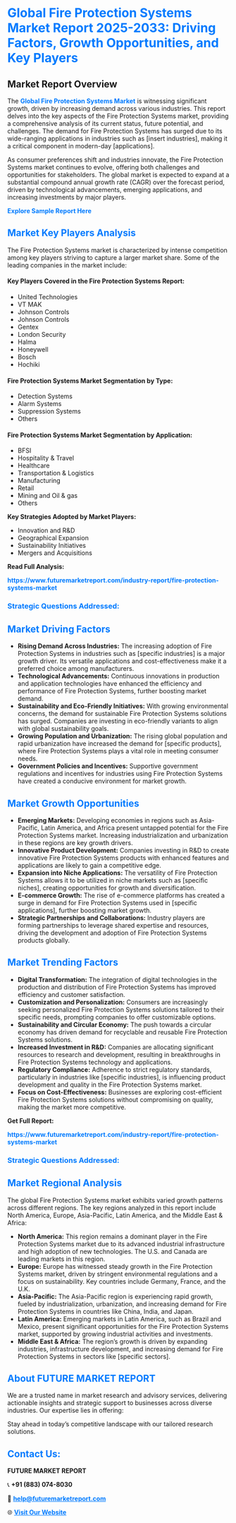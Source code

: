 <h1 style="color: #007BFF;">Global Fire Protection Systems Market Report 2025-2033: Driving Factors, Growth Opportunities, and Key Players</h1>

<section id="overview">
<h2>Market Report Overview</h2>
<p>The <a href="https://www.futuremarketreport.com/industry-report/fire-protection-systems-market" style="color: #007BFF; text-decoration: none;"><strong>Global Fire Protection Systems Market</strong></a> is witnessing significant growth, driven by increasing demand across various industries. This report delves into the key aspects of the Fire Protection Systems market, providing a comprehensive analysis of its current status, future potential, and challenges. The demand for Fire Protection Systems has surged due to its wide-ranging applications in industries such as [insert industries], making it a critical component in modern-day [applications].</p>
<p>As consumer preferences shift and industries innovate, the Fire Protection Systems market continues to evolve, offering both challenges and opportunities for stakeholders. The global market is expected to expand at a substantial compound annual growth rate (CAGR) over the forecast period, driven by technological advancements, emerging applications, and increasing investments by major players.</p>
</section>

<section id="overview">
<p><a href="https://www.futuremarketreport.com/request-sample/reportId=75395" style="color: #007BFF; text-decoration: none;"><strong>Explore Sample Report Here</strong></a></p>
</section>

<section id="key-players">
<h2 style="color: #007BFF;">Market Key Players Analysis</h2>
<p>The Fire Protection Systems market is characterized by intense competition among key players striving to capture a larger market share. Some of the leading companies in the market include:</p>
<h4>Key Players Covered in the Fire Protection Systems Report:</h4>
<ul><li>United Technologies</li><li>VT MAK</li><li>Johnson Controls</li><li>Johnson Controls</li><li>Gentex</li><li>London Security</li><li>Halma</li><li>Honeywell</li><li>Bosch</li><li>Hochiki</li></ul>
<h4>Fire Protection Systems Market Segmentation by Type:</h4>
<ul><li>Detection Systems</li><li>Alarm Systems</li><li>Suppression Systems</li><li>Others</li></ul>

<h4>Fire Protection Systems Market Segmentation by Application:</h4>
<ul><li>BFSI</li><li>Hospitality &amp; Travel</li><li>Healthcare</li><li>Transportation &amp; Logistics</li><li>Manufacturing</li><li>Retail</li><li>Mining and Oil &amp; gas</li><li>Others</li></ul>
<p><strong>Key Strategies Adopted by Market Players:</strong></p>
<ul>
<li>Innovation and R&D</li>
<li>Geographical Expansion</li>
<li>Sustainability Initiatives</li>
<li>Mergers and Acquisitions</li>
</ul>
</section>

<section>
<p><strong>Read Full Analysis: </strong></p><a href="https://www.futuremarketreport.com/industry-report/fire-protection-systems-market" style="color: #007BFF; text-decoration: none;"><strong>https://www.futuremarketreport.com/industry-report/fire-protection-systems-market</strong></a>
<h3 style="color: #007BFF;">Strategic Questions Addressed:</h3>
</section>

<section id="driving-factors">
<h2 style="color: #007BFF;">Market Driving Factors</h2>
<ul>
<li><strong>Rising Demand Across Industries:</strong> The increasing adoption of Fire Protection Systems in industries such as [specific industries] is a major growth driver. Its versatile applications and cost-effectiveness make it a preferred choice among manufacturers.</li>
<li><strong>Technological Advancements:</strong> Continuous innovations in production and application technologies have enhanced the efficiency and performance of Fire Protection Systems, further boosting market demand.</li>
<li><strong>Sustainability and Eco-Friendly Initiatives:</strong> With growing environmental concerns, the demand for sustainable Fire Protection Systems solutions has surged. Companies are investing in eco-friendly variants to align with global sustainability goals.</li>
<li><strong>Growing Population and Urbanization:</strong> The rising global population and rapid urbanization have increased the demand for [specific products], where Fire Protection Systems plays a vital role in meeting consumer needs.</li>
<li><strong>Government Policies and Incentives:</strong> Supportive government regulations and incentives for industries using Fire Protection Systems have created a conducive environment for market growth.</li>
</ul>
</section>

<section id="growth-opportunities">
<h2 style="color: #007BFF;">Market Growth Opportunities</h2>
<ul>
<li><strong>Emerging Markets:</strong> Developing economies in regions such as Asia-Pacific, Latin America, and Africa present untapped potential for the Fire Protection Systems market. Increasing industrialization and urbanization in these regions are key growth drivers.</li>
<li><strong>Innovative Product Development:</strong> Companies investing in R&D to create innovative Fire Protection Systems products with enhanced features and applications are likely to gain a competitive edge.</li>
<li><strong>Expansion into Niche Applications:</strong> The versatility of Fire Protection Systems allows it to be utilized in niche markets such as [specific niches], creating opportunities for growth and diversification.</li>
<li><strong>E-commerce Growth:</strong> The rise of e-commerce platforms has created a surge in demand for Fire Protection Systems used in [specific applications], further boosting market growth.</li>
<li><strong>Strategic Partnerships and Collaborations:</strong> Industry players are forming partnerships to leverage shared expertise and resources, driving the development and adoption of Fire Protection Systems products globally.</li>
</ul>
</section>

<section id="trending-factors">
<h2 style="color: #007BFF;">Market Trending Factors</h2>
<ul>
<li><strong>Digital Transformation:</strong> The integration of digital technologies in the production and distribution of Fire Protection Systems has improved efficiency and customer satisfaction.</li>
<li><strong>Customization and Personalization:</strong> Consumers are increasingly seeking personalized Fire Protection Systems solutions tailored to their specific needs, prompting companies to offer customizable options.</li>
<li><strong>Sustainability and Circular Economy:</strong> The push towards a circular economy has driven demand for recyclable and reusable Fire Protection Systems solutions.</li>
<li><strong>Increased Investment in R&D:</strong> Companies are allocating significant resources to research and development, resulting in breakthroughs in Fire Protection Systems technology and applications.</li>
<li><strong>Regulatory Compliance:</strong> Adherence to strict regulatory standards, particularly in industries like [specific industries], is influencing product development and quality in the Fire Protection Systems market.</li>
<li><strong>Focus on Cost-Effectiveness:</strong> Businesses are exploring cost-efficient Fire Protection Systems solutions without compromising on quality, making the market more competitive.</li>
</ul>
</section>

<section>
<p><strong>Get Full Report: </strong></p><a href="https://www.futuremarketreport.com/industry-report/fire-protection-systems-market" style="color: #007BFF; text-decoration: none;"><strong>https://www.futuremarketreport.com/industry-report/fire-protection-systems-market</strong></a>
<h3 style="color: #007BFF;">Strategic Questions Addressed:</h3>
</section>


<section id="regional-analysis">
<h2 style="color: #007BFF;">Market Regional Analysis</h2>
<p>The global Fire Protection Systems market exhibits varied growth patterns across different regions. The key regions analyzed in this report include North America, Europe, Asia-Pacific, Latin America, and the Middle East & Africa:</p>
<ul>
<li><strong>North America:</strong> This region remains a dominant player in the Fire Protection Systems market due to its advanced industrial infrastructure and high adoption of new technologies. The U.S. and Canada are leading markets in this region.</li>
<li><strong>Europe:</strong> Europe has witnessed steady growth in the Fire Protection Systems market, driven by stringent environmental regulations and a focus on sustainability. Key countries include Germany, France, and the U.K.</li>
<li><strong>Asia-Pacific:</strong> The Asia-Pacific region is experiencing rapid growth, fueled by industrialization, urbanization, and increasing demand for Fire Protection Systems in countries like China, India, and Japan.</li>
<li><strong>Latin America:</strong> Emerging markets in Latin America, such as Brazil and Mexico, present significant opportunities for the Fire Protection Systems market, supported by growing industrial activities and investments.</li>
<li><strong>Middle East & Africa:</strong> The region’s growth is driven by expanding industries, infrastructure development, and increasing demand for Fire Protection Systems in sectors like [specific sectors].</li>
</ul>
</section>

<footer>
<h2 style="color: #007BFF;">About FUTURE MARKET REPORT</h2>
<p>We are a trusted name in market research and advisory services, delivering actionable insights and strategic support to businesses across diverse industries. Our expertise lies in offering:</p>

<p>Stay ahead in today’s competitive landscape with our tailored research solutions.</p>

<h2 style="color: #007BFF;">Contact Us:</h2>
<p><strong>FUTURE MARKET REPORT</strong></p>
<p>📞 <strong>+91 (883) 074-8030</strong></p>
<p>📧 <strong><a href="mailto:help@futuremarketreport.com" style="color: #007BFF;">help@futuremarketreport.com</a></strong></p>
<p>🌐 <strong><a href="https://www.futuremarketreport.com/" style="color: #007BFF;">Visit Our Website</a></strong></p>
</footer>
